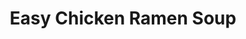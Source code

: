 ---
layout: recipe
title: Easy Chicken Ramen Soup
prep_time: 15 minutes
cook_time: 15 minutes
servings: 2
category: Soup
temperature: 
source: The Modern Proper
protein: Chicken

ingredients: |
  **Scallion Chili Sesame Oil**
  - ¼ cup toasted sesame oil
  - 1 tablespoon chili paste, we like sambal oelek
  - 4 scallions, white and green parts chopped
  
  **Ramen**
  - 1 tablespoon toasted sesame oil
  - 4 garlic cloves, minced
  - 2 tablespoons minced peeled fresh ginger
  - 6 cups chicken stock
  - 3 tablespoons low sodium soy sauce
  - 4 scallions, white and green parts, chopped
  - 4 ounces shiitake mushrooms, sliced
  - 1 cup sliced cooked chicken
  - ½ teaspoon sea salt
  - 3 (3 ounce) packs ramen noodles (flavor packet discarded)
  - 2 6-minute eggs, halved
  - Sesame seeds, optional

instructions: |
  1. Make the scallion chili sesame oil. In a small bowl, combine the sesame oil, chili paste, and scallions.
  2. Make the ramen. Add the sesame oil to a large saucepan over medium heat. Once the oil is glistening, add the garlic and ginger and cook, stirring, until fragrant, 1 minute.
  3. Add the chicken stock, soy sauce, scallions, mushrooms, chicken, and salt and bring to a boil over high heat. Add the ramen noodles and boil, stirring occasionally, until soft, about 3 minutes.
  4. To serve, divide the ramen into 2 bowls. Top with the egg halves, drizzle with the scallion oil and sprinkle with sesame seeds, if using.

notes: |
  
---